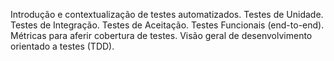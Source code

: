 Introdução e contextualização de testes automatizados. Testes de Unidade. Testes de Integração. Testes de Aceitação.
Testes Funcionais (end-to-end). Métricas para aferir cobertura de testes. Visão geral de desenvolvimento orientado a testes
(TDD).
